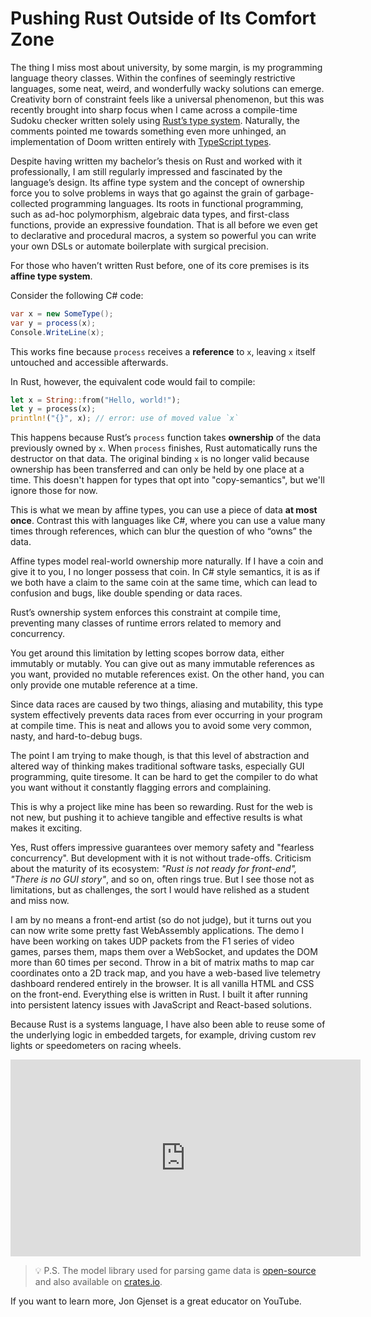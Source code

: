 # Pushing Rust Outside of Its Comfort Zone

The thing I miss most about university, by some margin, is my programming language theory classes. Within the confines of seemingly restrictive languages, some neat, weird, and wonderfully wacky solutions can emerge. Creativity born of constraint feels like a universal phenomenon, but this was recently brought into sharp focus when I came across a compile-time Sudoku checker written solely using [Rust’s type system](https://www.reddit.com/r/rust/comments/1kvpdxz/sudoku_checker_in_rust_type_system/). Naturally, the comments pointed me towards something even more unhinged, an implementation of Doom written entirely with [TypeScript types](https://www.reddit.com/r/programming/comments/1iyqeu7/typescript_types_can_run_doom/).

Despite having written my bachelor’s thesis on Rust and worked with it professionally, I am still regularly impressed and fascinated by the language’s design. Its affine type system and the concept of ownership force you to solve problems in ways that go against the grain of garbage-collected programming languages. Its roots in functional programming, such as ad-hoc polymorphism, algebraic data types, and first-class functions, provide an expressive foundation. That is all before we even get to declarative and procedural macros, a system so powerful you can write your own DSLs or automate boilerplate with surgical precision.

For those who haven’t written Rust before, one of its core premises is its **affine type system**.

Consider the following C# code:

```csharp
var x = new SomeType();
var y = process(x);
Console.WriteLine(x);
```

This works fine because `process` receives a **reference** to `x`, leaving `x` itself untouched and accessible afterwards.

In Rust, however, the equivalent code would fail to compile:

```rust
let x = String::from("Hello, world!");
let y = process(x);
println!("{}", x); // error: use of moved value `x`
```

This happens because Rust’s `process` function takes **ownership** of the data previously owned by `x`. When `process` finishes, Rust automatically runs the destructor on that data. The original binding `x` is no longer valid because ownership has been transferred and can only be held by one place at a time. This doesn't happen for types that opt into "copy-semantics", but we'll ignore those for now.

This is what we mean by affine types, you can use a piece of data **at most once**. Contrast this with languages like C#, where you can use a value many times through references, which can blur the question of who “owns” the data.

Affine types model real-world ownership more naturally. If I have a coin and give it to you, I no longer possess that coin. In C# style semantics, it is as if we both have a claim to the same coin at the same time, which can lead to confusion and bugs, like double spending or data races.

Rust’s ownership system enforces this constraint at compile time, preventing many classes of runtime errors related to memory and concurrency.

You get around this limitation by letting scopes borrow data, either immutably or mutably. You can give out as many immutable references as you want, provided no mutable references exist. On the other hand, you can only provide one mutable reference at a time.

Since data races are caused by two things, aliasing and mutability, this type system effectively prevents data races from ever occurring in your program at compile time. This is neat and allows you to avoid some very common, nasty, and hard-to-debug bugs.

The point I am trying to make though, is that this level of abstraction and altered way of thinking makes traditional software tasks, especially GUI programming, quite tiresome. It can be hard to get the compiler to do what you want without it constantly flagging errors and complaining.

This is why a project like mine has been so rewarding. Rust for the web is not new, but pushing it to achieve tangible and effective results is what makes it exciting.


Yes, Rust offers impressive guarantees over memory safety and "fearless concurrency". But development with it is not without trade-offs. Criticism about the maturity of its ecosystem: *"Rust is not ready for front-end", "There is no GUI story"*, and so on, often rings true. But I see those not as limitations, but as challenges, the sort I would have relished as a student and miss now.

I am by no means a front-end artist (so do not judge), but it turns out you can now write some pretty fast WebAssembly applications. The demo I have been working on takes UDP packets from the F1 series of video games, parses them, maps them over a WebSocket, and updates the DOM more than 60 times per second. Throw in a bit of matrix maths to map car coordinates onto a 2D track map, and you have a web-based live telemetry dashboard rendered entirely in the browser. It is all vanilla HTML and CSS on the front-end. Everything else is written in Rust. I built it after running into persistent latency issues with JavaScript and React-based solutions.

Because Rust is a systems language, I have also been able to reuse some of the underlying logic in embedded targets, for example, driving custom rev lights or speedometers on racing wheels.

<iframe width="560" height="315" src="https://www.youtube.com/embed/0DpGJS9nseI" title="Rust WASM F1 Telemetry Dashboard" frameborder="0" allowfullscreen></iframe>

> 💡 P.S. The model library used for parsing game data is [open-source](https://github.com/11bthornton/f1-game-library-models) and also available on [crates.io](https://crates.io/crates/f1-game-library-models).

If you want to learn more, Jon Gjenset is a great educator on YouTube.
